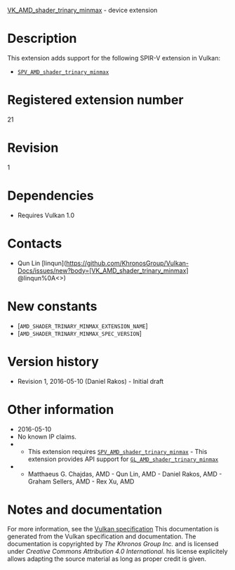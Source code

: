 [VK_AMD_shader_trinary_minmax](https://www.khronos.org/registry/vulkan/specs/1.3-extensions/man/html/VK_AMD_shader_trinary_minmax.html) - device extension

# Description
This extension adds support for the following SPIR-V extension in Vulkan:
- [`SPV_AMD_shader_trinary_minmax`](https://htmlpreview.github.io/?https://github.com/KhronosGroup/SPIRV-Registry/blob/master/extensions/AMD/SPV_AMD_shader_trinary_minmax.html)

# Registered extension number
21

# Revision
1

# Dependencies
- Requires Vulkan 1.0

# Contacts
- Qun Lin [linqun](https://github.com/KhronosGroup/Vulkan-Docs/issues/new?body=[VK_AMD_shader_trinary_minmax] @linqun%0A<<Here describe the issue or question you have about the VK_AMD_shader_trinary_minmax extension>>)

# New constants
- [`AMD_SHADER_TRINARY_MINMAX_EXTENSION_NAME`]
- [`AMD_SHADER_TRINARY_MINMAX_SPEC_VERSION`]

# Version history
- Revision 1, 2016-05-10 (Daniel Rakos)  - Initial draft

# Other information
* 2016-05-10
* No known IP claims.
*   - This extension requires [`SPV_AMD_shader_trinary_minmax`](https://htmlpreview.github.io/?https://github.com/KhronosGroup/SPIRV-Registry/blob/master/extensions/AMD/SPV_AMD_shader_trinary_minmax.html)  - This extension provides API support for [`GL_AMD_shader_trinary_minmax`](https://www.khronos.org/registry/OpenGL/extensions/AMD/AMD_shader_trinary_minmax.txt) 
*   - Matthaeus G. Chajdas, AMD  - Qun Lin, AMD  - Daniel Rakos, AMD  - Graham Sellers, AMD  - Rex Xu, AMD
# Notes and documentation
For more information, see the [Vulkan specification](https://www.khronos.org/registry/vulkan/specs/1.3-extensions/html/vkspec.html)
This documentation is generated from the Vulkan specification and documentation.
The documentation is copyrighted by *The Khronos Group Inc.* and is licensed under *Creative Commons Attribution 4.0 International*.
his license explicitely allows adapting the source material as long as proper credit is given.
        